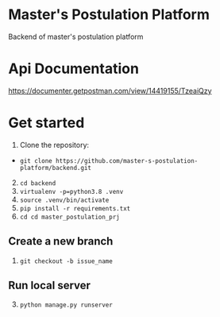 # Master's Postulation Platform
Backend of master's postulation platform

# Api Documentation

https://documenter.getpostman.com/view/14419155/TzeaiQzy

# Get started

1. Clone the repository: 
* `git clone https://github.com/master-s-postulation-platform/backend.git `

2. `cd backend`
3. `virtualenv -p=python3.8 .venv`
4. `source .venv/bin/activate` 
5. `pip install -r requirements.txt`
6. `cd cd master_postulation_prj`
## Create a new branch
1. `git checkout -b issue_name`
## Run local server
3. `python manage.py runserver`
